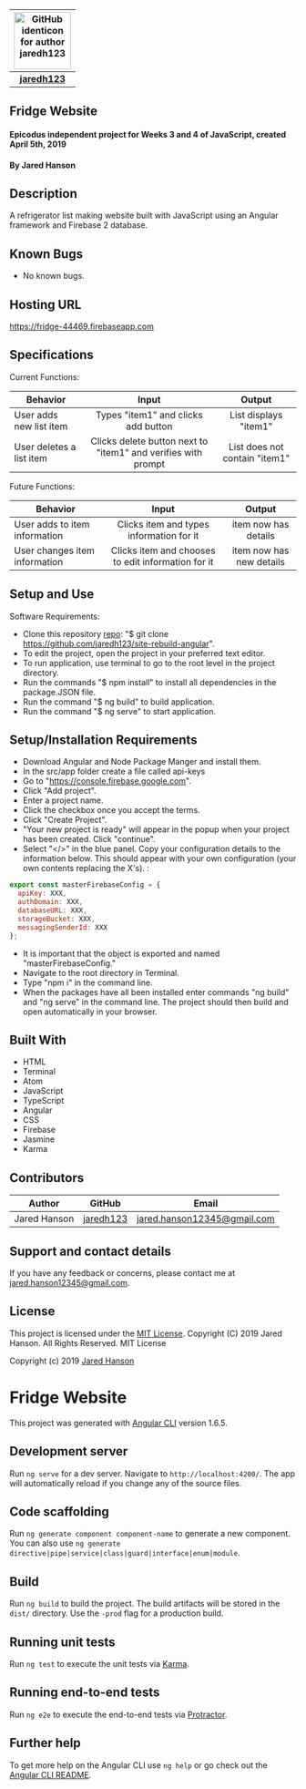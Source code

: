 |<img src="https://github.com/identicons/jaredh123.png" width=100 alt="GitHub identicon for author jaredh123">|
|:-----:|
| [**jaredh123**](https://github.com/jaredh123 ) |

##  **Fridge Website**

#### Epicodus independent project for Weeks 3 and 4 of JavaScript, created April 5th, 2019
#### By Jared Hanson

## Description
A refrigerator list making website built with JavaScript using an Angular framework and Firebase 2 database.

## Known Bugs
* No known bugs.

## Hosting URL
https://fridge-44469.firebaseapp.com

## Specifications
Current Functions:

| Behavior | Input | Output |
|----------|:-----:|:------:|
| User adds new list item | Types "item1" and clicks add button | List displays "item1" |
| User deletes a list item | Clicks delete button next to "item1" and verifies with prompt | List does not contain "item1" |


Future Functions:

| Behavior | Input | Output |
|----------|:-----:|:------:|
| User adds to item information | Clicks item and types information for it | item now has details |
| User changes item information | Clicks item and chooses to edit information for it | item now has new details |

## Setup and Use
Software Requirements:

* Clone this repository [repo](https://github.com/jaredh123/site-rebuild-angular): "$ git clone https://github.com/jaredh123/site-rebuild-angular".
* To edit the project, open the project in your preferred text editor.
* To run application, use terminal to go to the root level in the project directory.
* Run the commands "$ npm install" to install all dependencies in the package.JSON file.
* Run the command "$ ng build" to build application.
* Run the command "$ ng serve" to start application.

## Setup/Installation Requirements
* Download Angular and Node Package Manger and install them.
* In the src/app folder create a file called api-keys
* Go to "https://console.firebase.google.com".
* Click "Add project".
* Enter a project name.
* Click the checkbox once you accept the terms.
* Click "Create Project".
* "Your new project is ready" will appear in the popup when your project has been created. Click "continue".
* Select "</>" in the blue panel. Copy your configuration details to the information below. This should appear with your own configuration (your own contents replacing the X's). :
```javascript
export const masterFirebaseConfig = {
  apiKey: XXX,
  authDomain: XXX,
  databaseURL: XXX,
  storageBucket: XXX,
  messagingSenderId: XXX
};
```
* It is important that the object is exported and named "masterFirebaseConfig."
* Navigate to the root directory in Terminal.
* Type "npm i" in the command line.
* When the packages have all been installed enter commands "ng build" and "ng serve" in the command line. The project should then build and open automatically in your browser.

## Built With
* HTML
* Terminal
* Atom
* JavaScript
* TypeScript
* Angular
* CSS
* Firebase
* Jasmine
* Karma

## Contributors

| Author | GitHub | Email |
|--------|:------:|:-----:|
| Jared Hanson | [jaredh123](https://github.com/jaredh123) | [jared.hanson12345@gmail.com](mailto:jared.hanson12345@gmail.com) |

## Support and contact details

If you have any feedback or concerns, please contact me at [jared.hanson12345@gmail.com](mailto:jared.hanson12345@gmail.com).

## License

This project is licensed under the [MIT License](https://opensource.org/licenses/MIT). Copyright (C) 2019 Jared Hanson. All Rights Reserved. MIT License

Copyright (c) 2019 [Jared Hanson](https://github.com/jaredh123)



# Fridge Website

This project was generated with [Angular CLI](https://github.com/angular/angular-cli) version 1.6.5.

## Development server

Run `ng serve` for a dev server. Navigate to `http://localhost:4200/`. The app will automatically reload if you change any of the source files.

## Code scaffolding

Run `ng generate component component-name` to generate a new component. You can also use `ng generate directive|pipe|service|class|guard|interface|enum|module`.

## Build

Run `ng build` to build the project. The build artifacts will be stored in the `dist/` directory. Use the `-prod` flag for a production build.

## Running unit tests

Run `ng test` to execute the unit tests via [Karma](https://karma-runner.github.io).

## Running end-to-end tests

Run `ng e2e` to execute the end-to-end tests via [Protractor](http://www.protractortest.org/).

## Further help

To get more help on the Angular CLI use `ng help` or go check out the [Angular CLI README](https://github.com/angular/angular-cli/blob/master/README.md).

